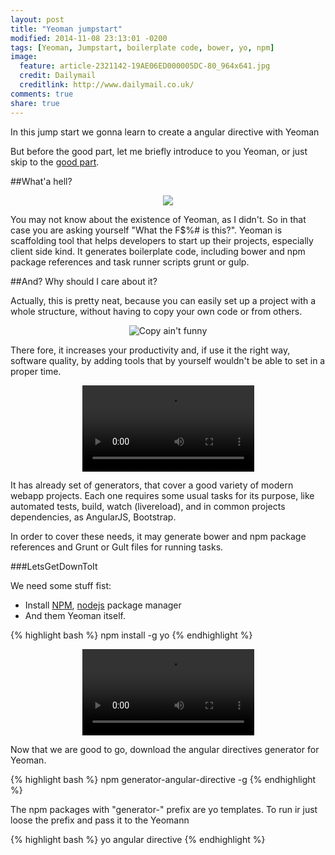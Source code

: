 ```yaml
---
layout: post
title: "Yeoman jumpstart"
modified: 2014-11-08 23:13:01 -0200
tags: [Yeoman, Jumpstart, boilerplate code, bower, yo, npm]
image:
  feature: article-2321142-19AE06ED000005DC-80_964x641.jpg
  credit: Dailymail
  creditlink: http://www.dailymail.co.uk/
comments: true
share: true
---
```


In this jump start we gonna learn to create a angular directive with Yeoman

But before the good part, let me briefly introduce to you Yeoman, or just skip to the [good part](#letsgetdowntoit).

##What'a hell?

<p style="text-align:center;">
	<img style="height:" src="{{ site.url }}/images/yeoman-005.ef68.png"/>
</p>

You may not know about the existence of Yeoman, as I didn't. So in that case you are asking yourself "What the F$%# is this?".
Yeoman is scaffolding tool that helps developers to start up their projects, especially client side kind. It generates boilerplate code, including bower and npm package references and task runner scripts grunt or gulp.  

##And? Why should I care about it?

Actually, this is pretty neat, because you can easily set up a project with a whole structure, without having to copy your own code or from others. 

<p style="text-align:center;">
<img alt="Copy ain't funny" src="{{ site.url }}/images/Copying_test-331x285.jpg"/>
</p>
There fore, it increases your productivity and, if use it the right way, software quality, by adding tools that by yourself wouldn't be able to set in a proper time.

<p style="text-align:center;">
	<video style="width: 275px;" alt="Ain't got time for that" src="{{ site.url }}/images/aintgottimeforthat.webm" autoplay="autoplay" loop="loop"> 
   Your browser does not implement html5 video. 
	</video>
</p>

It has already set of generators, that cover a good variety of modern webapp projects. Each one requires some usual tasks for its purpose, like automated tests, build, watch (livereload), and in common projects dependencies, as AngularJS, Bootstrap.

In order to cover these needs, it may generate bower and npm package references and Grunt or Gult files for running tasks.

<!-- more -->

<span name="letsgetdowntoit"></span>

##\#LetsGetDownToIt

We need some stuff fist:

* Install [NPM](https://www.npmjs.org/), [nodejs](http://nodejs.org/) package manager
* And them Yeoman itself.

{% highlight bash %}
npm install -g yo
{% endhighlight %}

<p alt="Ain't got time for that" style="text-align:center;">
	<video style="width: 275px;" src="{{ site.url }}/images/lonely_island_michael_bolton_jack_sparrow_back_to_.webm" autoplay="autoplay" loop="loop"> 
   Your browser does not implement html5 video. 
	</video>
</p>

Now that we are good to go, download the angular directives generator for Yeoman.

{% highlight bash %}
npm generator-angular-directive -g
{% endhighlight %}

The npm packages with "generator-" prefix are yo templates. To run ir just loose the prefix and pass it to the Yeomann

{% highlight bash %}
yo angular directive
{% endhighlight %}
